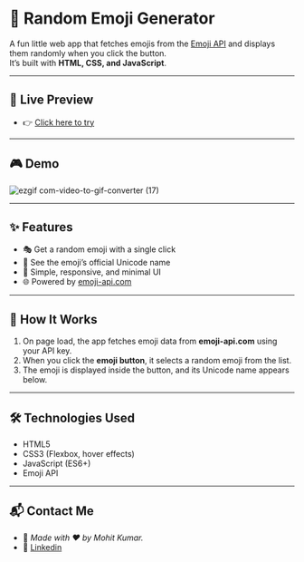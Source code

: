 # 🎲 Random Emoji Generator

A fun little web app that fetches emojis from the [Emoji API](https://emoji-api.com/) and displays them randomly when you click the button.  
It’s built with **HTML, CSS, and JavaScript**.

---

## 📸 Live Preview

- 👉 [Click here to try](https://random-emojis-js.netlify.app/)

---
## 🎮 Demo

![ezgif com-video-to-gif-converter (17)](https://github.com/user-attachments/assets/2ce8014f-ac3b-4b43-a443-bb8a3cbee3d6)


---

## ✨ Features
- 🎭 Get a random emoji with a single click  
- 📝 See the emoji’s official Unicode name  
- 🎨 Simple, responsive, and minimal UI  
- 🌐 Powered by [emoji-api.com](https://emoji-api.com/)

---

## 🚀 How It Works
1. On page load, the app fetches emoji data from **emoji-api.com** using your API key.  
2. When you click the **emoji button**, it selects a random emoji from the list.  
3. The emoji is displayed inside the button, and its Unicode name appears below.

---

## 🛠️ Technologies Used

- HTML5
- CSS3 (Flexbox, hover effects)
- JavaScript (ES6+)
- Emoji API

---

## 📬 Contact Me

- 👤 *Made with ❤️ by Mohit Kumar.*
- 💼 [Linkedin](https://www.linkedin.com/in/mohit-kumar16)
